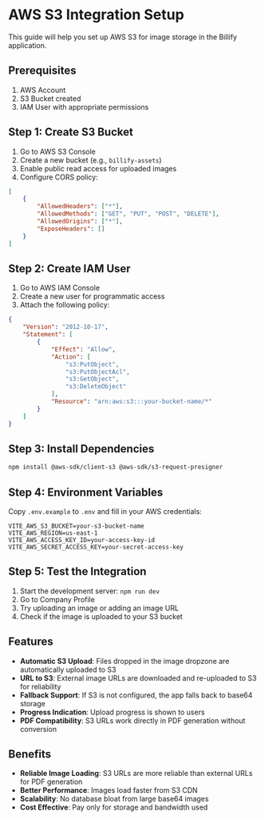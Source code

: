 # AWS S3 Integration Setup

This guide will help you set up AWS S3 for image storage in the Billify application.

## Prerequisites

1. AWS Account
2. S3 Bucket created
3. IAM User with appropriate permissions

## Step 1: Create S3 Bucket

1. Go to AWS S3 Console
2. Create a new bucket (e.g., `billify-assets`)
3. Enable public read access for uploaded images
4. Configure CORS policy:

```json
[
    {
        "AllowedHeaders": ["*"],
        "AllowedMethods": ["GET", "PUT", "POST", "DELETE"],
        "AllowedOrigins": ["*"],
        "ExposeHeaders": []
    }
]
```

## Step 2: Create IAM User

1. Go to AWS IAM Console
2. Create a new user for programmatic access
3. Attach the following policy:

```json
{
    "Version": "2012-10-17",
    "Statement": [
        {
            "Effect": "Allow",
            "Action": [
                "s3:PutObject",
                "s3:PutObjectAcl",
                "s3:GetObject",
                "s3:DeleteObject"
            ],
            "Resource": "arn:aws:s3:::your-bucket-name/*"
        }
    ]
}
```

## Step 3: Install Dependencies

```bash
npm install @aws-sdk/client-s3 @aws-sdk/s3-request-presigner
```

## Step 4: Environment Variables

Copy `.env.example` to `.env` and fill in your AWS credentials:

```env
VITE_AWS_S3_BUCKET=your-s3-bucket-name
VITE_AWS_REGION=us-east-1
VITE_AWS_ACCESS_KEY_ID=your-access-key-id
VITE_AWS_SECRET_ACCESS_KEY=your-secret-access-key
```

## Step 5: Test the Integration

1. Start the development server: `npm run dev`
2. Go to Company Profile
3. Try uploading an image or adding an image URL
4. Check if the image is uploaded to your S3 bucket

## Features

- **Automatic S3 Upload**: Files dropped in the image dropzone are automatically uploaded to S3
- **URL to S3**: External image URLs are downloaded and re-uploaded to S3 for reliability
- **Fallback Support**: If S3 is not configured, the app falls back to base64 storage
- **Progress Indication**: Upload progress is shown to users
- **PDF Compatibility**: S3 URLs work directly in PDF generation without conversion

## Benefits

- **Reliable Image Loading**: S3 URLs are more reliable than external URLs for PDF generation
- **Better Performance**: Images load faster from S3 CDN
- **Scalability**: No database bloat from large base64 images
- **Cost Effective**: Pay only for storage and bandwidth used
